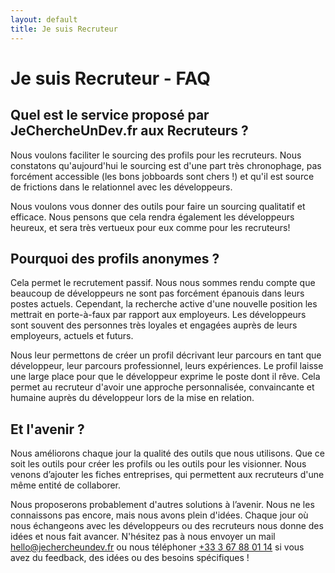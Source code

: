 ```yaml
---
layout: default
title: Je suis Recruteur
---
```

# Je suis Recruteur - FAQ

## Quel est le service proposé par JeChercheUnDev.fr aux Recruteurs ?

Nous voulons faciliter le sourcing des profils pour les recruteurs. Nous constatons qu'aujourd'hui le sourcing est d'une part très chronophage, pas forcément accessible (les bons jobboards sont chers !) et qu'il est source de frictions dans le relationnel avec les développeurs.

Nous voulons vous donner des outils pour faire un sourcing qualitatif et efficace. Nous pensons que cela rendra également les développeurs heureux, et sera très vertueux pour eux comme pour les recruteurs!


## Pourquoi des profils anonymes ?

Cela permet le recrutement passif. Nous nous sommes rendu compte que beaucoup de développeurs ne sont pas forcément épanouis dans leurs postes actuels. Cependant, la recherche active d'une nouvelle position les mettrait en porte-à-faux par rapport aux employeurs. Les développeurs sont souvent des personnes très loyales et engagées auprès de leurs employeurs, actuels et futurs.

Nous leur permettons de créer un profil décrivant leur parcours en tant que développeur, leur parcours professionnel, leurs expériences. Le profil laisse une large place pour que le développeur exprime le poste dont il rêve. Cela permet au recruteur d'avoir une approche personnalisée, convaincante et humaine auprès du développeur lors de la mise en relation.

## Et l'avenir ?

Nous améliorons chaque jour la qualité des outils que nous utilisons. Que ce soit les outils pour créer les profils ou les outils pour les visionner. Nous venons d’ajouter les fiches entreprises, qui permettent aux recruteurs d'une même entité de collaborer.

Nous proposerons probablement d'autres solutions à l’avenir. Nous ne les connaissons pas encore, mais nous avons plein d'idées. Chaque jour où nous échangeons avec les développeurs ou des recruteurs nous donne des idées et nous fait avancer. N'hésitez pas à nous envoyer un mail [hello@jechercheundev.fr](mailto:hello@jechercheundev.fr) ou nous téléphoner [+33 3 67 88 01 14](tel:+33367880114) si vous avez du feedback, des idées ou des besoins spécifiques !
